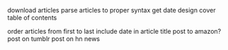 download articles
parse articles to proper syntax
get date
design cover
table of contents

order articles from first to last
include date in article title
post to amazon?
post on tumblr
post on hn news